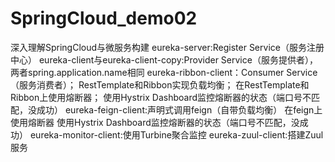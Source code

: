 # SpringCloud_demo02
深入理解SpringCloud与微服务构建
eureka-server:Register Service（服务注册中心）
eureka-client与eureka-client-copy:Provider Service（服务提供者），两者spring.application.name相同
eureka-ribbon-client：Consumer Service（服务消费者）；
    RestTemplate和Ribbon实现负载均衡；
    在RestTemplate和Ribbon上使用熔断器；
    使用Hystrix Dashboard监控熔断器的状态（端口号不匹配，没成功）
eureka-feign-client:声明式调用feign（自带负载均衡）
    在feign上使用熔断器
    使用Hystrix Dashboard监控熔断器的状态（端口号不匹配，没成功）
eureka-monitor-client:使用Turbine聚合监控
eureka-zuul-client:搭建Zuul服务